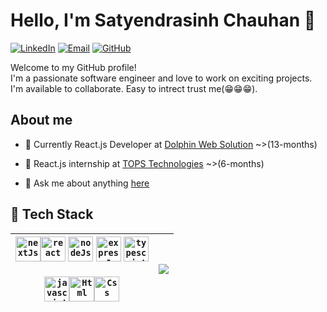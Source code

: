 # Hello, I'm Satyendrasinh Chauhan 👋

[![LinkedIn](https://img.shields.io/badge/LinkedIn-Connect-blue?style=flat-square&logo=linkedin)](https://www.linkedin.com/in/satyendrasinh-chauhan-1b3ab4193)
[![Email](https://img.shields.io/badge/Email-Contact-red?style=flat-square&logo=gmail)](mailto:satyendra.code.pro@gmail.com)
[![GitHub](https://img.shields.io/badge/GitHub-Follow-white?style=flat-square&logo=github)](https://github.com/SatyendraCODE)

Welcome to my GitHub profile!<br> I'm a passionate software engineer and love to work on exciting projects. I'm available to collaborate. Easy to intrect trust me(😁😁😁).

##  About me

- 💼 Currently React.js Developer at [Dolphin Web Solution](https://dolphinwebsolution.com/) ~>(13-months)

- 📒 React.js internship at [TOPS Technologies](https://www.tops-int.com/it-training-sg-road) ~>(6-months) 
 
- 💬 Ask me about anything [here](https://github.com/SatyendraCODE/SatyendraCODE/issues)

## 🌱 Tech Stack

| <code><a href="https://nextjs.org/"><img height="40" alt="nextJs" src="https://w7.pngwing.com/pngs/87/586/png-transparent-next-js-hd-logo.png"></a></code><code><a href="https://react.dev/"><img height="40" alt="react" src="https://repository-images.githubusercontent.com/410214337/070f2aba-d9d6-4699-b887-9a0f29015b1b"></a></code> <code><a href="https://nodejs.org/en"><img height="40" alt="nodeJs" src="https://w7.pngwing.com/pngs/452/24/png-transparent-js-logo-node-logos-and-brands-icon-thumbnail.png"></a></code> <code><a href="https://expressjs.com/"><img height="40" width="40" style="object-fit:cover"  alt="expressJs" src="https://w7.pngwing.com/pngs/846/87/png-transparent-mean-solution-stack-express-js-node-js-javascript-github-text-trademark-logo-thumbnail.png"></a></code> <code><a href="https://www.typescriptlang.org/"><img height="40" alt="typescript" src="https://upload.wikimedia.org/wikipedia/commons/4/4c/Typescript_logo_2020.svg"></a></code> <br><br><code><a href="https://en.wikipedia.org/wiki/JavaScript"><img height="40" alt="javascript" src="https://upload.wikimedia.org/wikipedia/commons/thumb/6/6a/JavaScript-logo.png/900px-JavaScript-logo.png?20120221235433"></a></code><code><a href="https://en.wikipedia.org/wiki/HTML"><img height="40" alt="Html" src="https://upload.wikimedia.org/wikipedia/commons/thumb/3/38/HTML5_Badge.svg/768px-HTML5_Badge.svg.png"></a></code><code><a href="https://en.wikipedia.org/wiki/CSS"><img height="40" alt="Css" src="https://encrypted-tbn0.gstatic.com/images?q=tbn:ANd9GcSCBJ8fz6KNK6Ut3df5khikEAXIkhoquFuFgw"></a></code> | <a href="https://github.com/SatyendraCODE/github-readme-stats"><img align="center" src="https://github-readme-stats.vercel.app/api/top-langs/?username=SatyendraCODE&layout=compact&theme=dark&hide_border=true" /></a> |
 | ------------- | ------------- |
 
<!--
**SatyendraCODE/SatyendraCODE** is a ✨ _special_ ✨ repository because its `README.md` (this file) appears on your GitHub profile.

Here are some ideas to get you started:

- 🔭 I’m currently working on ...
- 🌱 I’m currently learning ...
- 👯 I’m looking to collaborate on ...
- 🤔 I’m looking for help with ...
- 💬 Ask me about ...
- 📫 How to reach me: ...
- 😄 Pronouns: ...
- ⚡ Fun fact: ...
-->
